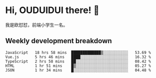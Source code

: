 # Hi, OUDUIDUI there!  👋

[comment]: <> ([<img align="right" width="50%" src="https://github-readme-stats.vercel.app/api?username=OUDUIDUI&theme=dark&show_icons=true">]&#40;https://metrics.lecoq.io/OUDUIDUI?template=classic&#41;)

我是欧怼怼，前端小学生一名。

##  Weekly development breakdown

<!--START_SECTION:waka-->
```text
JavaScript   18 hrs 58 mins  █████████████▒░░░░░░░░░░░   53.69 % 
Vue.js       5 hrs 46 mins   ████░░░░░░░░░░░░░░░░░░░░░   16.32 % 
TypeScript   2 hrs 58 mins   ██░░░░░░░░░░░░░░░░░░░░░░░   08.42 % 
HTML         1 hr 51 mins    █▒░░░░░░░░░░░░░░░░░░░░░░░   05.27 % 
JSON         1 hr 34 mins    █░░░░░░░░░░░░░░░░░░░░░░░░   04.48 % 
```
<!--END_SECTION:waka-->